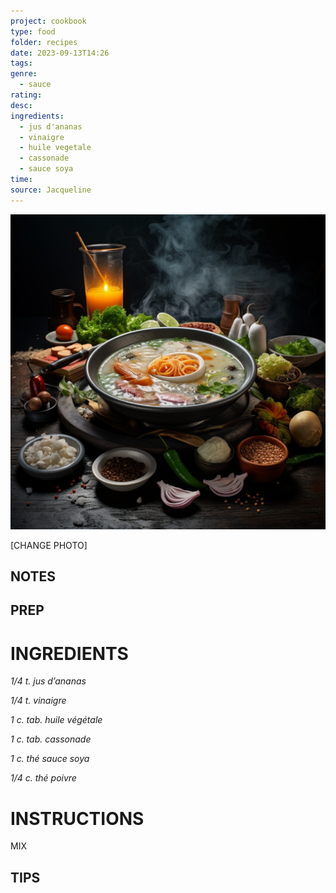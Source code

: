 ```yaml
---
project: cookbook
type: food
folder: recipes
date: 2023-09-13T14:26
tags: 
genre:
  - sauce
rating: 
desc: 
ingredients:
  - jus d'ananas
  - vinaigre
  - huile vegetale
  - cassonade
  - sauce soya
time: 
source: Jacqueline
---
```


![IMAGE](_default.png)


[CHANGE PHOTO]


## NOTES




## PREP


# INGREDIENTS

_1/4 t. jus d’ananas_

_1/4 t. vinaigre_

_1 c. tab. huile végétale_

_1 c. tab. cassonade_

_1 c. thé sauce soya_

_1/4 c. thé poivre_

# INSTRUCTIONS

MIX


## TIPS



